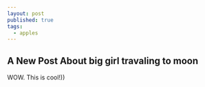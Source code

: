 ```yaml
---
layout: post
published: true
tags:
  - apples
---
```

## A New Post About big girl travaling to moon

WOW.
This is cool!))
